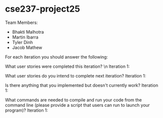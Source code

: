 # cse237-project25

Team Members:

* Bhakti Malhotra
* Martin Ibarra
* Tyler Dinh
* Jacob Mathew

For each iteration you should answer the following:

What user stories were completed this iteration?
\n Iteration 1:

What user stories do you intend to complete next iteration?
Iteration 1:


Is there anything that you implemented but doesn't currently work?
Iteration 1:


What commands are needed to compile and run your code from the command line (please provide a script that users can run to launch your program)?
Iteration 1:

